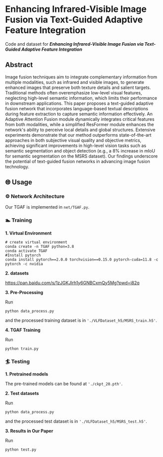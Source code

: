 # Enhancing Infrared-Visible Image Fusion via Text-Guided Adaptive Feature Integration
Code and dataset for ***Enhancing Infrared-Visible Image Fusion via Text-Guided Adaptive Feature Integration***


## Abstract

Image fusion techniques aim to integrate complementary information from multiple modalities, such as infrared and visible images, to generate enhanced images that preserve both texture details and salient targets. Traditional methods often overemphasize low-level visual features, neglecting high-level semantic information, which limits their performance in downstream applications. This paper proposes a text-guided adaptive fusion network that incorporates language-based textual descriptions during feature extraction to capture semantic information effectively. An Adaptive Attention Fusion module dynamically integrates critical features from both modalities, while a simplified ResFormer module enhances the network's ability to perceive local details and global structures. Extensive experiments demonstrate that our method outperforms state-of-the-art approaches in both subjective visual quality and objective metrics, achieving significant improvements in high-level vision tasks such as semantic segmentation and object detection (e.g., a 8% increase in mIoU for semantic segmentation on the MSRS dataset). Our findings underscore the potential of text-guided fusion networks in advancing image fusion technology. 


## 🌐 Usage

### ⚙ Network Architecture

Our TGAF is implemented in ``net/TGAF.py``.

### 🏊 Training
**1. Virtual Environment**
```
# create virtual environment
conda create -n TGAF python=3.8
conda activate TGAF
#Install pytorch
conda install pytorch==2.0.0 torchvision==0.15.0 pytorch-cuda=11.8 -c pytorch -c nvidia
```
**2. datasets**

 https://pan.baidu.com/s/1zJGKJlrh1y6GNBCxmQy5Mg?pwd=i82q 

**3. Pre-Processing**

Run 
```
python data_process.py
``` 
and the processed training dataset is in ``'./VLFDataset_h5/MSRS_train.h5'``.

**4. TGAF Training**

Run 
```
python train.py
``` 

### 🏄 Testing

**1. Pretrained models**

The pre-trained models can be found at ``'./ckpt_20.pth'``.

**2. Test datasets**

Run 
```
python data_process.py
``` 
and the processed test dataset is in ``'./VLFDataset_h5/MSRS_test.h5'``.

**3. Results in Our Paper**

Run
```
python test.py
``` 
